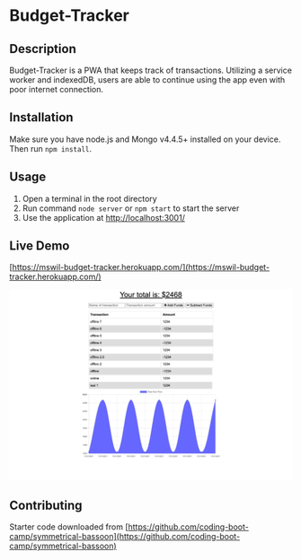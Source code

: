 # Budget-Tracker
## Description
Budget-Tracker is a PWA that keeps track of transactions. Utilizing a service worker and indexedDB, users are able to continue using the app even with poor internet connection. 

## Installation
Make sure you have node.js and Mongo v4.4.5+ installed on your device. Then run `npm install`.

## Usage
1. Open a terminal in the root directory
2. Run command `node server` or `npm start` to start the server
3. Use the application at [http://localhost:3001/](http://localhost:3001/)


## Live Demo
[https://mswil-budget-tracker.herokuapp.com/](https://mswil-budget-tracker.herokuapp.com/)

![Landing Page Example](/budget-tracker.png)

## Contributing
Starter code downloaded from [https://github.com/coding-boot-camp/symmetrical-bassoon](https://github.com/coding-boot-camp/symmetrical-bassoon)
